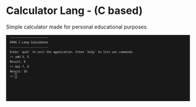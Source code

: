 # Calculator Lang - (C based)

Simple calculator made for personal educational purposes.

<img src="./image.png">
